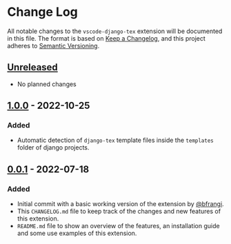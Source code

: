 # Change Log

All notable changes to the `vscode-django-tex` extension will be documented in this file. The format is based on [Keep a Changelog](https://keepachangelog.com/en/1.0.0/),
and this project adheres to [Semantic Versioning](https://semver.org/spec/v2.0.0.html).

## [Unreleased]
- No planned changes
  
## [1.0.0] - 2022-10-25

### Added
- Automatic detection of `django-tex` template files inside the `templates` folder of django projects.
## [0.0.1] - 2022-07-18
### Added
- Initial commit with a basic working version of the extension by [@bfrangi](https://github.com/bfrangi/).
- This `CHANGELOG.md` file to keep track of the changes and new features of this extension.
- `README.md` file to show an overview of the features, an installation guide and some use examples of this extension.

<!-- ### Changed

### Removed -->



[Unreleased]: https://github.com/bfrangi/vscode-django-tex/compare/v1.0.0...HEAD
[1.0.0]: https://github.com/bfrangi/vscode-django-tex/compare/v0.0.1...v1.0.0
[0.0.1]: https://github.com/bfrangi/vscode-django-tex/releases/tag/v0.0.1 